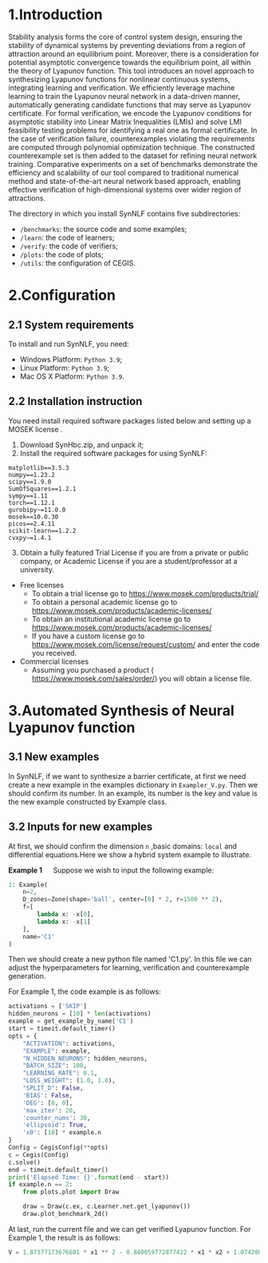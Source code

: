 # 1.Introduction

Stability analysis forms the core of control system design, ensuring the stability of dynamical
systems by preventing deviations from a region of attraction around an equilibrium point. Moreover,
there is a consideration for potential asymptotic convergence towards the equilibrium point, all
within the theory of Lyapunov function. This tool introduces an novel approach to synthesizing
Lyapunov functions for nonlinear continuous systems, integrating learning and verification. We
efficiently leverage machine learning to train the Lyapunov neural network in a data-driven manner, automatically
generating candidate functions that may serve as Lyapunov certificate. For formal verification, we encode the Lyapunov
conditions for asymptotic stability into Linear Matrix Inequalities (LMIs) and solve LMI feasibility testing problems
for identifying a real one as formal certificate. In the case of verification failure, counterexamples violating the
requirements are computed through polynomial optimization technique. The constructed counterexample set is then
added to the dataset for refining neural network training. Comparative experiments on a set of benchmarks demonstrate
the efficiency and scalability of our tool compared to traditional numerical method and state-of-the-art neural network
based approach, enabling effective verification of high-dimensional systems over wider
region of attractions.

The directory in which you install SynNLF contains five subdirectories:

* `/benchmarks`: the source code and some examples;
* `/learn`: the code of learners;
* `/verify`: the code of verifiers;
* `/plots`: the code of plots;
* `/utils`: the configuration of CEGIS.

# 2.Configuration

## 2.1 System requirements

To install and run SynNLF, you need:

* Windows Platform: `Python 3.9`;
* Linux Platform: `Python 3.9`;
* Mac OS X Platform: `Python 3.9`.

## 2.2 Installation instruction

You need install required software packages listed below and setting up a MOSEK license .

1. Download SynHbc.zip, and unpack it;
2. Install the required software packages for using SynNLF:

```
matplotlib==3.5.3
numpy==1.23.2
scipy==1.9.0
SumOfSquares==1.2.1
sympy==1.11
torch==1.12.1
gurobipy~=11.0.0
mosek==10.0.30
picos==2.4.11
scikit-learn==1.2.2
cvxpy~=1.4.1
```

3. Obtain a fully featured Trial License if you are from a private or public company, or Academic License if you are a
   student/professor at a university.

* Free licenses
    * To obtain a trial license go to <https://www.mosek.com/products/trial/>
    * To obtain a personal academic license go to <https://www.mosek.com/products/academic-licenses/>
    * To obtain an institutional academic license go to <https://www.mosek.com/products/academic-licenses/>
    * If you have a custom license go to <https://www.mosek.com/license/request/custom/> and enter the code you
      received.
* Commercial licenses
    * Assuming you purchased a product ( <https://www.mosek.com/sales/order/>) you will obtain a license file.

# 3.Automated Synthesis of Neural Lyapunov function

## 3.1 New examples

In SynNLF, if we want to synthesize a barrier certificate, at first we need create a new example in the examples
dictionary in `Exampler_V.py`. Then we should confirm its number. In an example, its number is the key and value is the
new example constructed by Example class.

## 3.2 Inputs for new examples

At first, we should confirm the dimension `n` ,basic domains: `local` and differential equations.Here we show a hybrid
system example to illustrate.

**Example 1** &emsp; Suppose we wish to input the following example:

```python
1: Example(
    n=2,
    D_zones=Zone(shape='ball', center=[0] * 2, r=1500 ** 2),
    f=[
        lambda x: -x[0],
        lambda x: -x[1]
    ],
    name='C1'
)
```

Then we should create a new python file named 'C1.py'. In this file we can adjust the hyperparameters for learning,
verification and counterexample generation.

For Example 1, the code example is as follows:

```python
activations = ['SKIP']
hidden_neurons = [10] * len(activations)
example = get_example_by_name('C1')
start = timeit.default_timer()
opts = {
    "ACTIVATION": activations,
    "EXAMPLE": example,
    "N_HIDDEN_NEURONS": hidden_neurons,
    "BATCH_SIZE": 100,
    "LEARNING_RATE": 0.1,
    "LOSS_WEIGHT": (1.0, 1.0),
    "SPLIT_D": False,
    'BIAS': False,
    'DEG': [0, 0],
    'max_iter': 20,
    'counter_nums': 30,
    'ellipsoid': True,
    'x0': [10] * example.n
}
Config = CegisConfig(**opts)
c = Cegis(Config)
c.solve()
end = timeit.default_timer()
print('Elapsed Time: {}'.format(end - start))
if example.n == 2:
    from plots.plot import Draw

    draw = Draw(c.ex, c.Learner.net.get_lyapunov())
    draw.plot_benchmark_2d()
```

At last, run the current file and we can get verified Lyapunov function. For Example 1, the result is as follows:

```python
V = 1.87377173676601 * x1 ** 2 - 0.840059772877422 * x1 * x2 + 1.07420838586117 * x2 ** 2
```
